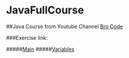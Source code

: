 # JavaFullCourse

##Java Course from Youtube Channel [Bro Code](https://www.youtube.com/channel/UC4SVo0Ue36XCfOyb5Lh1viQ)

###Exercise link:

#####[Main](Class01Main.java)
#####[Variables](Class02Variables.java)